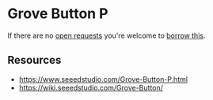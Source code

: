 # Grove Button P
If there are no [open requests](../../../../issues?q=is%3Aissue+is%3Aopen+%22Grove+Button+P%22+in%3Atitle) you're welcome to [borrow this](../../../../issues/new?title=Borrow+request+for+Grove+Button+P&body=1+piece+of+%5Bthis%5D%28..%2Fblob%2Fmain%2F.%2FHardware%2FSensors%2FGrove_Button_P.md%29+for+~2+weeks.).

## Resources
- https://www.seeedstudio.com/Grove-Button-P.html
- https://wiki.seeedstudio.com/Grove-Button/
